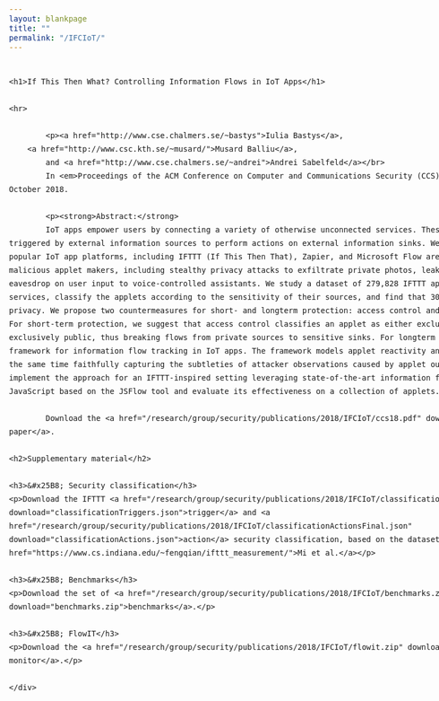 ```yaml
---
layout: blankpage
title: ""
permalink: "/IFCIoT/"
---
```


<html class="no-js" lang="en">
<head>

  <style type="text/css">
   * { margin: 0; padding: 0; }
   body { font: 16px Palatino; line-height: 24px; }
        .clear { clear: both; }
        #page-wrap { width: 1000px; margin: auto; margin-bottom: 60px; margin-top:40px; }
        #pic { float: right; margin: -10px 30px 0 0; }
   h1 { margin: 0 0 -18px 0; padding: 0 0 18px 0; font-family: Verdana; font-size: 34px; }
	 h2 { font-size: 28px; margin: 0 0 20px 0; position: relative; font-family: Georgia, Serif; margin-top: 1em;}
   h3 { font-size: 24px; font-family: Georgia, Serif; margin: 0 0 6px 0; position: relative;}
   h3 span { position: absolute; bottom: 0; right: 0; font-style: italic; font-family: Georgia, Serif; font-size: 16px; color: #999; font-weight: normal; margin-top: 5em;}
   p { margin: 0 0 16px 0; }
   a { text-decoration: none; border-bottom: 1px dotted #999; }
   a:hover { border-bottom-style: solid; color: black; }
   ul { margin: 0 0 32px 17px; }
        #objective { width: 500px; float: left; }
   #objective p { font-family: Georgia, Serif; font-style: italic; }
	 dt { font-style: italic; font-size: 18px; text-align: right; padding: 0 10px 0 0; width: 10px; float: left;}
	 dd { width: 900px; float: left; }
   dd.clear { float: none; margin: 0; height: 5px; }
	 hr { width:75%; size: .5; margin-top: 1.5em; margin-bottom: 2em; color: #999}
  </style>

</head>

<body>
	<div id="page-wrap">
  
	<h1>If This Then What? Controlling Information Flows in IoT Apps</h1>

 	<hr>

	 		<p><a href="http://www.cse.chalmers.se/~bastys">Iulia Bastys</a>, 
     	<a href="http://www.csc.kth.se/~musard/">Musard Balliu</a>, 
			and	<a href="http://www.cse.chalmers.se/~andrei">Andrei Sabelfeld</a></br>
			In <em>Proceedings of the ACM Conference on Computer and Communications Security (CCS)</em>, Toronto, Canada, October 2018.

			<p><strong>Abstract:</strong>
			IoT apps empower users by connecting a variety of otherwise unconnected services. These apps (or applets) are triggered by external information sources to perform actions on external information sinks. We demonstrate that the popular IoT app platforms, including IFTTT (If This Then That), Zapier, and Microsoft Flow are susceptible to attacks by malicious applet makers, including stealthy privacy attacks to exfiltrate private photos, leak user location, and eavesdrop on user input to voice-controlled assistants. We study a dataset of 279,828 IFTTT applets from more than 400 services, classify the applets according to the sensitivity of their sources, and find that 30% of the applets may violate privacy. We propose two countermeasures for short- and longterm protection: access control and information flow control. For short-term protection, we suggest that access control classifies an applet as either exclusively private or exclusively public, thus breaking flows from private sources to sensitive sinks. For longterm protection, we develop a framework for information flow tracking in IoT apps. The framework models applet reactivity and timing behavior, while at the same time faithfully capturing the subtleties of attacker observations caused by applet output. We show how to implement the approach for an IFTTT-inspired setting leveraging state-of-the-art information flow tracking techniques for JavaScript based on the JSFlow tool and evaluate its effectiveness on a collection of applets.</p>

			Download the <a href="/research/group/security/publications/2018/IFCIoT/ccs18.pdf" download="ccs18.pdf">full paper</a>.

	<h2>Supplementary material</h2>

	<h3>&#x25B8; Security classification</h3>
	<p>Download the IFTTT <a href="/research/group/security/publications/2018/IFCIoT/classificationTriggersFinal.json" download="classificationTriggers.json">trigger</a> and <a href="/research/group/security/publications/2018/IFCIoT/classificationActionsFinal.json" download="classificationActions.json">action</a> security classification, based on the dataset from <a href="https://www.cs.indiana.edu/~fengqian/ifttt_measurement/">Mi et al.</a></p>

	<h3>&#x25B8; Benchmarks</h3>	
	<p>Download the set of <a href="/research/group/security/publications/2018/IFCIoT/benchmarks.zip" download="benchmarks.zip">benchmarks</a>.</p>

	<h3>&#x25B8; FlowIT</h3>
	<p>Download the <a href="/research/group/security/publications/2018/IFCIoT/flowit.zip" downloads="flowit.zip">dynamic monitor</a>.</p>

	</div>
</body>

